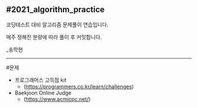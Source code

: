 #2021_algorithm_practice
---------------------------------------
코딩테스트 대비 알고리즘 문제풀이 연습입니다.  

매주 정해진 분량에 따라 풀이 후 커밋합니다.  

_송학현  

----------------------------------------
#문제  
- 프로그래머스 고득점 kit
	- (https://programmers.co.kr/learn/challenges)
- Baekjoon Online Judge
	- (https://www.acmicpc.net/)